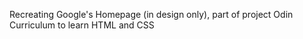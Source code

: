 Recreating Google's Homepage (in design only), part of project Odin Curriculum to learn HTML and CSS